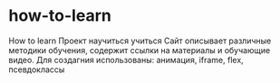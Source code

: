 # how-to-learn
How to learn
Проект научиться учиться
Сайт описывает различные методики обучения, содержит ссылки на материалы и обучающие видео.
Для создагния использованы: анимация, iframe, flex, псевдоклассы
